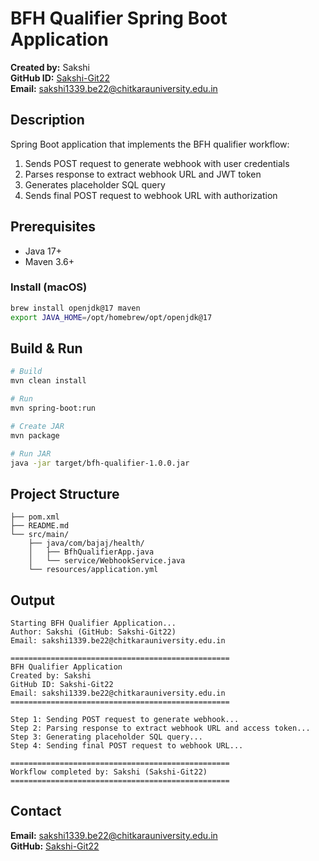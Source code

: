 # BFH Qualifier Spring Boot Application

**Created by:** Sakshi  
**GitHub ID:** [Sakshi-Git22](https://github.com/Sakshi-Git22)  
**Email:** sakshi1339.be22@chitkarauniversity.edu.in  

## Description

Spring Boot application that implements the BFH qualifier workflow:
1. Sends POST request to generate webhook with user credentials
2. Parses response to extract webhook URL and JWT token
3. Generates placeholder SQL query
4. Sends final POST request to webhook URL with authorization

## Prerequisites

- Java 17+
- Maven 3.6+

### Install (macOS)
```bash
brew install openjdk@17 maven
export JAVA_HOME=/opt/homebrew/opt/openjdk@17
```

## Build & Run

```bash
# Build
mvn clean install

# Run
mvn spring-boot:run

# Create JAR
mvn package

# Run JAR
java -jar target/bfh-qualifier-1.0.0.jar
```

## Project Structure

```
├── pom.xml
├── README.md
└── src/main/
    ├── java/com/bajaj/health/
    │   ├── BfhQualifierApp.java
    │   └── service/WebhookService.java
    └── resources/application.yml
```

## Output

```
Starting BFH Qualifier Application...
Author: Sakshi (GitHub: Sakshi-Git22)
Email: sakshi1339.be22@chitkarauniversity.edu.in

=================================================
BFH Qualifier Application
Created by: Sakshi
GitHub ID: Sakshi-Git22
Email: sakshi1339.be22@chitkarauniversity.edu.in
=================================================

Step 1: Sending POST request to generate webhook...
Step 2: Parsing response to extract webhook URL and access token...
Step 3: Generating placeholder SQL query...
Step 4: Sending final POST request to webhook URL...

=================================================
Workflow completed by: Sakshi (Sakshi-Git22)
=================================================
```

## Contact

**Email:** sakshi1339.be22@chitkarauniversity.edu.in  
**GitHub:** [Sakshi-Git22](https://github.com/Sakshi-Git22) 